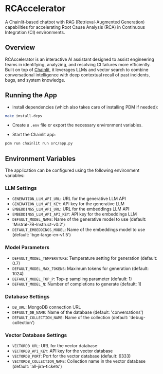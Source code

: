 # RCAccelerator

A Chainlit-based chatbot with RAG (Retrieval-Augmented Generation) capabilities for accelerating Root Cause Analysis (RCA) in Continuous Integration (CI) environments.

## Overview

RCAccelerator is an interactive AI assistant designed to assist engineering teams in identifying, analyzing, and resolving CI failures more efficiently. Built on top of [Chainlit](https://www.chainlit.io/), it leverages LLMs and vector search to combine conversational intelligence with deep contextual recall of past incidents, bugs, and system knowledge.

## Running the App

* Install dependencies (which also takes care of installing PDM if needed):

```bash
make install-deps
```

* Create a `.env` file or export the necessary environment variables.

* Start the Chainlit app:

```bash
pdm run chainlit run src/app.py
```

## Environment Variables

The application can be configured using the following environment variables:

### LLM Settings

* `GENERATION_LLM_API_URL`: URL for the generative LLM API
* `GENERATION_LLM_API_KEY`: API key for the generative LLM
* `EMBEDDINGS_LLM_API_URL`: URL for the embeddings LLM API
* `EMBEDDINGS_LLM_API_API_KEY`: API key for the embeddings LLM
* `DEFAULT_MODEL_NAME`: Name of the generative model to use (default: 'Mistral-7B-Instruct-v0.2')
* `DEFAULT_EMBEDDINGS_MODEL`: Name of the embeddings model to use (default: 'bge-large-en-v1.5')

### Model Parameters

* `DEFAULT_MODEL_TEMPERATURE`: Temperature setting for generation (default: 0.7)
* `DEFAULT_MODEL_MAX_TOKENS`: Maximum tokens for generation (default: 1024)
* `DEFAULT_MODEL_TOP_P`: Top-p sampling parameter (default: 1)
* `DEFAULT_MODEL_N`: Number of completions to generate (default: 1)

### Database Settings

* `DB_URL`: MongoDB connection URL
* `DEFAULT_DB_NAME`: Name of the database (default: 'conversations')
* `DEFAULT_COLLECTION_NAME`: Name of the collection (default: 'debug-collection')

### Vector Database Settings

* `VECTORDB_URL`: URL for the vector database
* `VECTORDB_API_KEY`: API key for the vector database
* `VECTORDB_PORT`: Port for the vector database (default: 6333)
* `VECTORDB_COLLECTION_NAME`: Collection name in the vector database (default: 'all-jira-tickets')
